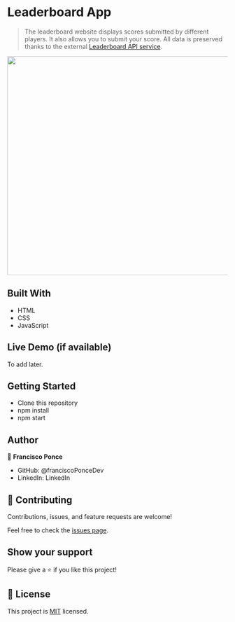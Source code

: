 # Leaderboard App

> The leaderboard website displays scores submitted by different players. It also allows you to submit your score. All data is preserved thanks to the external [Leaderboard API service](https://www.notion.so/microverse/Leaderboard-API-service-24c0c3c116974ac49488d4eb0267ade3).
> 

<p><img align="center" src="https://github.com/franciscoPonceDev/Leaderboard/blob/develop/src/asset/CPT2203021743-1879x938.gif" width="1000" height="500" /></p>

## Built With

- HTML
- CSS
- JavaScript

## Live Demo (if available)

To add later.


## Getting Started

- Clone this repository
- npm install
- npm start


## Author

👤 **Francisco Ponce**

- GitHub: @franciscoPonceDev
- LinkedIn: LinkedIn

## 🤝 Contributing

Contributions, issues, and feature requests are welcome!

Feel free to check the [issues page](../../issues/).

## Show your support

Please give a ⭐️ if you like this project!

## 📝 License

This project is [MIT](./LICENCE) licensed.

